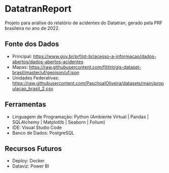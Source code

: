 # DatatranReport
Projeto para análise do relatório de acidentes do Datatran, gerado pela PRF brasileira no ano de 2022.

## Fonte dos Dados
 - Principal: https://www.gov.br/prf/pt-br/acesso-a-informacao/dados-abertos/dados-abertos-acidentes
 - Mapas: https://raw.githubusercontent.com/fititnt/gis-dataset-brasil/master/uf/geojson/uf.json
 - Unidades Federativas: https://raw.githubusercontent.com/PaschoalOliveira/datasets/main/propulacao_brasil_2.csv

## Ferramentas
 - Linguagem de Programação: Python (Ambiente Virtual | Pandas | SQLAlchemy | Matplotlib | Seaborn | Folium)
 - IDE: Visual Studio Code
 - Banco de Dados: PostgreSQL

## Recursos Futuros
 - Deploy: Docker 
 - Dataviz: Power BI